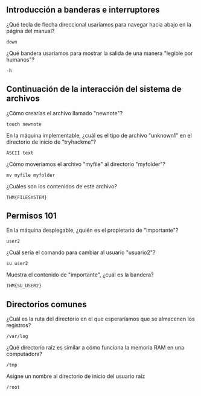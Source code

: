 ## Introducción a banderas e interruptores


¿Qué tecla de flecha direccional usaríamos para navegar hacia abajo en la página del manual?

    down

¿Qué bandera usaríamos para mostrar la salida de una manera "legible por humanos"?

    -h

## Continuación de la interacción del sistema de archivos


¿Cómo crearías el archivo llamado "newnote"?

    touch newnote

En la máquina implementable, ¿cuál es el tipo de archivo "unknown1" en el directorio de inicio de "tryhackme"?

    ASCII text

¿Cómo moveríamos el archivo "myfile" al directorio "myfolder"? 

    mv myfile myfolder

¿Cuáles son los contenidos de este archivo?

    THM{FILESYSTEM}

## Permisos 101

En la máquina desplegable, ¿quién es el propietario de "importante"?

    user2

¿Cuál sería el comando para cambiar al usuario "usuario2"?

    su user2

Muestra el contenido de "importante", ¿cuál es la bandera?

    THM{SU_USER2}

## Directorios comunes

¿Cuál es la ruta del directorio en el que esperaríamos que se almacenen los registros?

    /var/log

¿Qué directorio raíz es similar a cómo funciona la memoria RAM en una computadora?

    /tmp

Asigne un nombre al directorio de inicio del usuario raíz 

    /root





